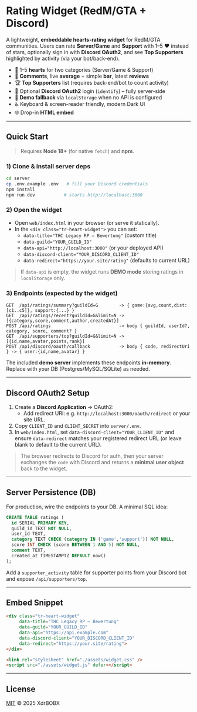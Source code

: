 # Rating Widget (RedM/GTA + Discord)

A lightweight, **embeddable hearts-rating widget** for RedM/GTA communities.
Users can rate **Server/Game** and **Support** with 1–5 ❤️ instead of stars,
optionally sign in with **Discord OAuth2**, and see **Top Supporters**
highlighted by activity (via your bot/back-end).

- 💜 1–5 **hearts** for two categories (Server/Game & Support)
- 📝 **Comments**, live **average** + simple **bar**, latest **reviews**
- 🏆 **Top Supporters** list (requires back-end/bot to count activity)
- 🔐 Optional **Discord OAuth2** login (`identify`) – fully server-side
- 🧪 **Demo fallback** via `localStorage` when no API is configured
- ♿ Keyboard & screen-reader friendly, modern Dark UI
- 🌐 Drop-in **HTML embed**

---

## Quick Start

> Requires **Node 18+** (for native `fetch`) and **npm**.

### 1) Clone & install server deps
```bash
cd server
cp .env.example .env   # fill your Discord credentials
npm install
npm run dev           # starts http://localhost:3000
```

### 2) Open the widget
- Open `web/index.html` in your browser (or serve it statically).
- In the `<div class="tr-heart-widget">` you can set:
  - `data-title="THC Legacy RP – Bewertung"` (custom title)
  - `data-guild="YOUR_GUILD_ID"`
  - `data-api="http://localhost:3000"` (or your deployed API)
  - `data-discord-client="YOUR_DISCORD_CLIENT_ID"`
  - `data-redirect="https://your.site/rating"` (defaults to current URL)

> If `data-api` is empty, the widget runs **DEMO mode** storing ratings
> in `localStorage` only.

### 3) Endpoints (expected by the widget)

```
GET  /api/ratings/summary?guildId=G        -> { game:{avg,count,dist:[c1..c5]}, support:{...} }
GET  /api/ratings/recent?guildId=G&limit=N -> [{category,score,comment,author,createdAt}]
POST /api/ratings                          -> body { guildId, userId?, category, score, comment? }
GET  /api/supporters/top?guildId=G&limit=N -> [{id,name,avatar,points,rank}]
POST /api/discord/oauth/callback           -> body { code, redirectUri } -> { user:{id,name,avatar} }
```

The included **demo server** implements these endpoints **in-memory**.
Replace with your DB (Postgres/MySQL/SQLite) as needed.

---

## Discord OAuth2 Setup

1. Create a **Discord Application** → OAuth2:
   - Add redirect URI: e.g. `http://localhost:3000/oauth/redirect` or your site URL.
2. Copy `CLIENT_ID` and `CLIENT_SECRET` into `server/.env`.
3. In `web/index.html`, set `data-discord-client="YOUR_CLIENT_ID"` and ensure
   `data-redirect` matches your registered redirect URL (or leave blank to default
   to the current URL).

> The browser redirects to Discord for auth, then your server exchanges the `code`
> with Discord and returns a **minimal user object** back to the widget.

---

## Server Persistence (DB)

For production, wire the endpoints to your DB. A minimal SQL idea:

```sql
CREATE TABLE ratings (
  id SERIAL PRIMARY KEY,
  guild_id TEXT NOT NULL,
  user_id TEXT,
  category TEXT CHECK (category IN ('game','support')) NOT NULL,
  score INT CHECK (score BETWEEN 1 AND 5) NOT NULL,
  comment TEXT,
  created_at TIMESTAMPTZ DEFAULT now()
);
```

Add a `supporter_activity` table for supporter points from your Discord bot and
expose `/api/supporters/top`.

---

## Embed Snippet

```html
<div class="tr-heart-widget"
     data-title="THC Legacy RP – Bewertung"
     data-guild="YOUR_GUILD_ID"
     data-api="https://api.example.com"
     data-discord-client="YOUR_DISCORD_CLIENT_ID"
     data-redirect="https://your.site/rating">
</div>

<link rel="stylesheet" href="./assets/widget.css" />
<script src="./assets/widget.js" defer></script>
```

---

## License

[MIT](LICENSE) © 2025 XdrBOBX
